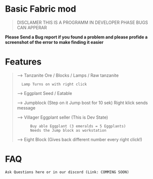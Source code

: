 # Basic  Fabric mod 

> DISCLAMER THIS IS A PROGRAMM IN DEVELOPER PHASE BUGS CAN APPERAR
> 
**Please Send a Bug report if you found a problem and please profide a screenshot of the error to make finding it easier**

# Features
> 
>   --> Tanzanite Ore / Blocks / Lamps / Raw tanzanite 
> 
>       Lamp Turns on with right click 
> 
>   --> Eggplant Seed / Eatable
>
>   --> Jumpblock (Step on it Jump bost for 10 sek) Right klick sends message
> 
>   --> Villager Eggplant seller (This is Dev State)
>
>           Buy able Eggplant (3 emeralds = 5 Eggplants)
>           Needs the Jump block as workstation 
> 
> 
> 
>   --> Eight Block (Gives back different number every right click!)

# FAQ
    Ask Questions here or in our discord (Link: COMMING SOON)
